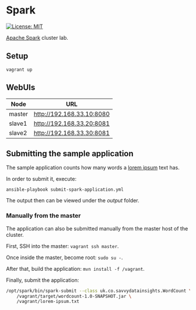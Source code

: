 # Spark

[![License: MIT](https://img.shields.io/badge/License-MIT-yellow.svg)](https://opensource.org/licenses/MIT)

[Apache Spark](https://spark.apache.org) cluster lab.

## Setup

`vagrant up`

## WebUIs

| Node | URL |
| ---- | --- |
| master | <http://192.168.33.10:8080> |
| slave1 | <http://192.168.33.20:8081> |
| slave2 | <http://192.168.33.30:8081> |

## Submitting the sample application

The sample application counts how many words a [lorem ipsum](https://www.lipsum.com) text has.

In order to submit it, execute:

`ansible-playbook submit-spark-application.yml`

The output then can be viewed under the *output* folder.

### Manually from the master

The application can also be submitted manually from the master host of the cluster.

First, SSH into the master: `vagrant ssh master`.

Once inside the master, become root: `sudo su -`.

After that, build the application: `mvn install -f /vagrant`.

Finally, submit the application:

```bash
/opt/spark/bin/spark-submit --class uk.co.savvydatainsights.WordCount \
    /vagrant/target/wordcount-1.0-SNAPSHOT.jar \
    /vagrant/lorem-ipsum.txt
```